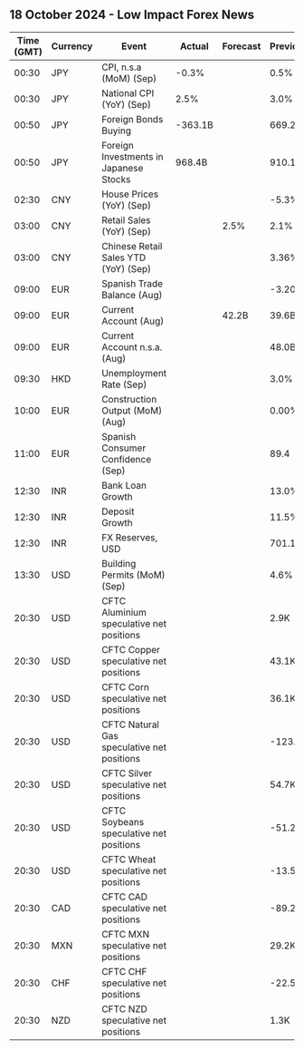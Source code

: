 ## 18 October 2024 - Low Impact Forex News

| Time (GMT) | Currency | Event | Actual | Forecast | Previous |
|------|----------|-------|--------|----------|----------|
| 00:30 | JPY | CPI, n.s.a (MoM) (Sep) | -0.3% |  | 0.5% |
| 00:30 | JPY | National CPI (YoY) (Sep) | 2.5% |  | 3.0% |
| 00:50 | JPY | Foreign Bonds Buying | -363.1B |  | 669.2B |
| 00:50 | JPY | Foreign Investments in Japanese Stocks | 968.4B |  | 910.1B |
| 02:30 | CNY | House Prices (YoY) (Sep) |  |  | -5.3% |
| 03:00 | CNY | Retail Sales (YoY) (Sep) |  | 2.5% | 2.1% |
| 03:00 | CNY | Chinese Retail Sales YTD (YoY) (Sep) |  |  | 3.36% |
| 09:00 | EUR | Spanish Trade Balance (Aug) |  |  | -3.20B |
| 09:00 | EUR | Current Account (Aug) |  | 42.2B | 39.6B |
| 09:00 | EUR | Current Account n.s.a. (Aug) |  |  | 48.0B |
| 09:30 | HKD | Unemployment Rate (Sep) |  |  | 3.0% |
| 10:00 | EUR | Construction Output (MoM) (Aug) |  |  | 0.00% |
| 11:00 | EUR | Spanish Consumer Confidence (Sep) |  |  | 89.4 |
| 12:30 | INR | Bank Loan Growth |  |  | 13.0% |
| 12:30 | INR | Deposit Growth |  |  | 11.5% |
| 12:30 | INR | FX Reserves, USD |  |  | 701.18B |
| 13:30 | USD | Building Permits (MoM) (Sep) |  |  | 4.6% |
| 20:30 | USD | CFTC Aluminium speculative net positions |  |  | 2.9K |
| 20:30 | USD | CFTC Copper speculative net positions |  |  | 43.1K |
| 20:30 | USD | CFTC Corn speculative net positions |  |  | 36.1K |
| 20:30 | USD | CFTC Natural Gas speculative net positions |  |  | -123.6K |
| 20:30 | USD | CFTC Silver speculative net positions |  |  | 54.7K |
| 20:30 | USD | CFTC Soybeans speculative net positions |  |  | -51.2K |
| 20:30 | USD | CFTC Wheat speculative net positions |  |  | -13.5K |
| 20:30 | CAD | CFTC CAD speculative net positions |  |  | -89.2K |
| 20:30 | MXN | CFTC MXN speculative net positions |  |  | 29.2K |
| 20:30 | CHF | CFTC CHF speculative net positions |  |  | -22.5K |
| 20:30 | NZD | CFTC NZD speculative net positions |  |  | 1.3K |
